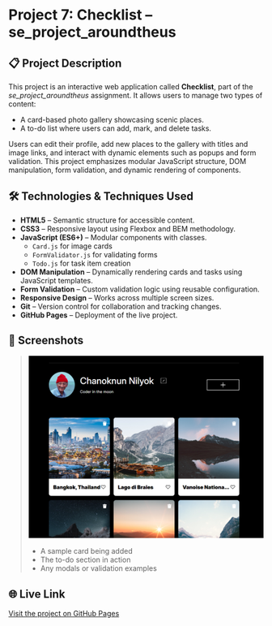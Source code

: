 # Project 7: Checklist – se_project_aroundtheus

## 📋 Project Description
This project is an interactive web application called **Checklist**, part of the _se_project_aroundtheus_ assignment. It allows users to manage two types of content:

- A card-based photo gallery showcasing scenic places.
- A to-do list where users can add, mark, and delete tasks.

Users can edit their profile, add new places to the gallery with titles and image links, and interact with dynamic elements such as popups and form validation. This project emphasizes modular JavaScript structure, DOM manipulation, form validation, and dynamic rendering of components.

## 🛠️ Technologies & Techniques Used
- **HTML5** – Semantic structure for accessible content.
- **CSS3** – Responsive layout using Flexbox and BEM methodology.
- **JavaScript (ES6+)** – Modular components with classes.
  - `Card.js` for image cards
  - `FormValidator.js` for validating forms
  - `Todo.js` for task item creation
- **DOM Manipulation** – Dynamically rendering cards and tasks using JavaScript templates.
- **Form Validation** – Custom validation logic using reusable configuration.
- **Responsive Design** – Works across multiple screen sizes.
- **Git** – Version control for collaboration and tracking changes.
- **GitHub Pages** – Deployment of the live project.

## 📸 Screenshots
> ![alt text](image.png)
> - A sample card being added
> - The to-do section in action
> - Any modals or validation examples

## 🌐 Live Link
[Visit the project on GitHub Pages](https://github.com/Nilyok)
